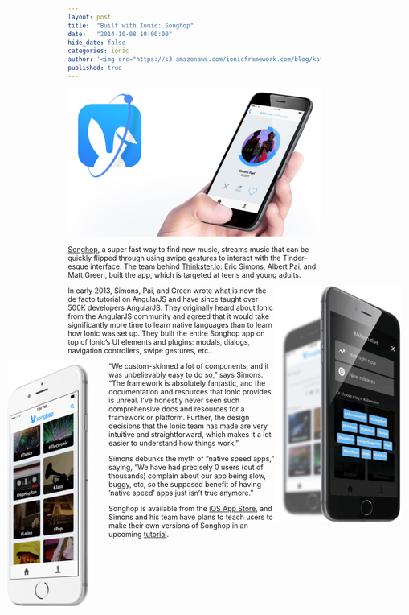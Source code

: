 ```yaml
---
layout: post
title:  "Built with Ionic: Songhop"
date:   "2014-10-08 10:00:00"
hide_date: false
categories: ionic
author: '<img src="https://s3.amazonaws.com/ionicframework.com/blog/katie-md.jpg" class="author-icon">Katie'
published: true
---
```


<img class="showcase-image" src="/img/blog/songhop-header.jpg">

[Songhop](https://songhop.fm/), a super fast way to find new music, streams music that can be quickly flipped through using swipe gestures to interact with the Tinder-esque interface. The team behind [Thinkster.io](https://thinkster.io/): Eric Simons, Albert Pai, and Matt Green, built the app, which is targeted at teens and young adults. 

<!-- more -->

<div style="float: right; margin-right: -160px; width: 50%;">
  <a href="http://ionicframework.com/img/blog/songhop-preview-right.jpg"><img src="/img/blog/songhop-preview-right.png"></a>
</div>

In early 2013, Simons, Pai, and Green wrote what is now the de facto tutorial on AngularJS and have since taught over 500K developers AngularJS. They originally heard about Ionic from the AngularJS community and agreed that it would take significantly more time to learn native languages than to learn how Ionic was set up. They built the entire Songhop app on top of Ionic’s UI elements and plugins: modals, dialogs, navigation controllers, swipe gestures, etc. 

<div style="float: left; margin-left: -120px; margin-right: 40px; width: 32%;">
  <a href="http://ionicframework.com/img/blog/songhop-preview-left.jpg"><img src="/img/blog/songhop-preview-left.png"></a>
</div>

“We custom-skinned a lot of components, and it was unbelievably easy to do so,” says Simons. “The framework is absolutely fantastic, and the documentation and resources that Ionic provides is unreal. I’ve honestly never seen such comprehensive docs and resources for a framework or platform. Further, the design decisions that the Ionic team has made are very intuitive and straightforward, which makes it a lot easier to understand how things work.”

Simons debunks the myth of “native speed apps,” saying, “We have had precisely 0 users (out of thousands) complain about our app being slow, buggy, etc, so the supposed benefit of having ’native speed’ apps just isn’t true anymore.”

Songhop is available from the [iOS App Store](https://itunes.apple.com/us/app/songhop/id899245239?mt=8), and Simons and his team have plans to teach users to make their own versions of Songhop in an upcoming [tutorial](https://thinkster.io/IonicTutorial).